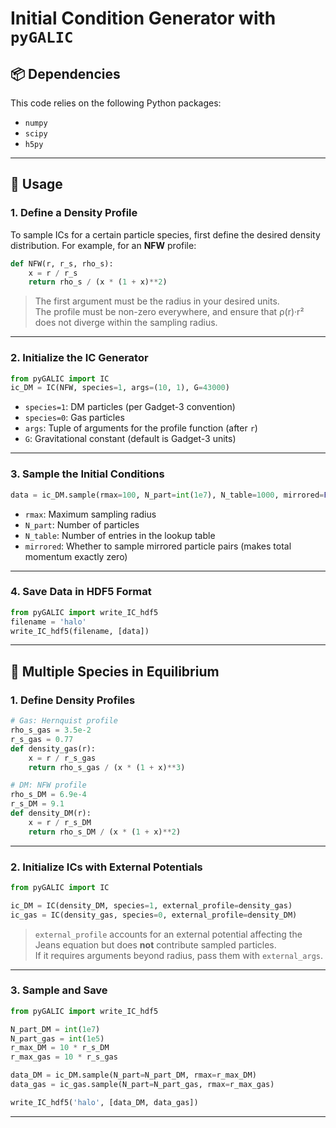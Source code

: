 # Initial Condition Generator with `pyGALIC`

## 📦 Dependencies

This code relies on the following Python packages:

- `numpy`
- `scipy`
- `h5py`

---

## 🔧 Usage

### 1. Define a Density Profile

To sample ICs for a certain particle species, first define the desired density distribution. For example, for an **NFW** profile:

```python
def NFW(r, r_s, rho_s):
    x = r / r_s
    return rho_s / (x * (1 + x)**2)
```

> The first argument must be the radius in your desired units.  
> The profile must be non-zero everywhere, and ensure that ρ(r)·r² does not diverge within the sampling radius.

---

### 2. Initialize the IC Generator

```python
from pyGALIC import IC
ic_DM = IC(NFW, species=1, args=(10, 1), G=43000)
```

- `species=1`: DM particles (per Gadget-3 convention)
- `species=0`: Gas particles
- `args`: Tuple of arguments for the profile function (after `r`)
- `G`: Gravitational constant (default is Gadget-3 units)

---

### 3. Sample the Initial Conditions

```python
data = ic_DM.sample(rmax=100, N_part=int(1e7), N_table=1000, mirrored=False)
```

- `rmax`: Maximum sampling radius
- `N_part`: Number of particles
- `N_table`: Number of entries in the lookup table
- `mirrored`: Whether to sample mirrored particle pairs (makes total momentum exactly zero)

---

### 4. Save Data in HDF5 Format

```python
from pyGALIC import write_IC_hdf5
filename = 'halo'
write_IC_hdf5(filename, [data])
```

---

## 🌌 Multiple Species in Equilibrium

### 1. Define Density Profiles

```python
# Gas: Hernquist profile
rho_s_gas = 3.5e-2
r_s_gas = 0.77
def density_gas(r):
    x = r / r_s_gas
    return rho_s_gas / (x * (1 + x)**3)

# DM: NFW profile
rho_s_DM = 6.9e-4
r_s_DM = 9.1
def density_DM(r):
    x = r / r_s_DM
    return rho_s_DM / (x * (1 + x)**2)
```

---

### 2. Initialize ICs with External Potentials

```python
from pyGALIC import IC

ic_DM = IC(density_DM, species=1, external_profile=density_gas)
ic_gas = IC(density_gas, species=0, external_profile=density_DM)
```

> `external_profile` accounts for an external potential affecting the Jeans equation but does **not** contribute sampled particles.  
> If it requires arguments beyond radius, pass them with `external_args`.

---

### 3. Sample and Save

```python
from pyGALIC import write_IC_hdf5

N_part_DM = int(1e7)
N_part_gas = int(1e5)
r_max_DM = 10 * r_s_DM
r_max_gas = 10 * r_s_gas

data_DM = ic_DM.sample(N_part=N_part_DM, rmax=r_max_DM)
data_gas = ic_gas.sample(N_part=N_part_gas, rmax=r_max_gas)

write_IC_hdf5('halo', [data_DM, data_gas])
```

---
